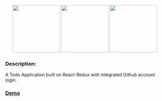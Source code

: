 <p align="center">
	<img height="150" src="http://vincent.billey.me/talks/react-putting-js-in-your-face/assets/react-logo.png">
	<img height="150" src="https://raw.githubusercontent.com/reactjs/redux/master/logo/logo-title-dark.png">
	<img height="150" src="https://1.bp.blogspot.com/-YIfQT6q8ZM4/Vzyq5z1B8HI/AAAAAAAAAAc/UmWSSMLKtKgtH7CACElUp12zXkrPK5UoACLcB/s1600/image00.png">
</p>

### Description:
A Todo Application built on React-Redux with integrated Github account login.

### [Demo](http://sleepy-beyond-22759.herokuapp.com/)